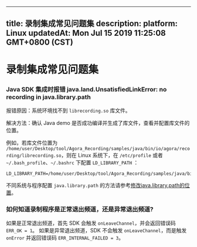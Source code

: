 
---
title: 录制集成常见问题集
description: 
platform: Linux
updatedAt: Mon Jul 15 2019 11:25:08 GMT+0800 (CST)
---
# 录制集成常见问题集
### Java SDK 集成时报错 java.land.UnsatisfiedLinkError: no recording in java.library.path

报错原因：系统环境找不到 `librecording.so` 库文件。

解决方法：确认 Java demo 是否成功编译并生成了库文件，查看并配置库文件的位置。

例如，若库文件位置为 `/home/user/Desktop/tool/Agora_Recording/samples/java/bin/io/agora/recording/librecording.so`，则在 Linux 系统下，在 `/etc/profile` 或者 `~/.bash_profile`、`~/.bashrc` 下配置 `LD_LIBRARY_PATH` ：

```
LD_LIBRARY_PATH=/home/user/Desktop/tool/Agora_Recording/samples/java/bin/io/agora/recording/librecording.so
```

不同系统与程序配置 `java.library.path` 的方法请参考[修改java.library.path的位置](https://blog.csdn.net/quqibing001/article/details/51201768)。

### 如何知道录制程序是正常退出频道，还是异常退出频道?

如果是正常退出频道，首先 SDK 会触发 `onLeaveChannel`，并会返回错误码 `ERR_OK = 1`。
如果是异常退出频道，SDK 不会触发 `onLeaveChannel`，而是触发 `onError` 并返回错误码 `ERR_INTERNAL_FAILED = 3`。
